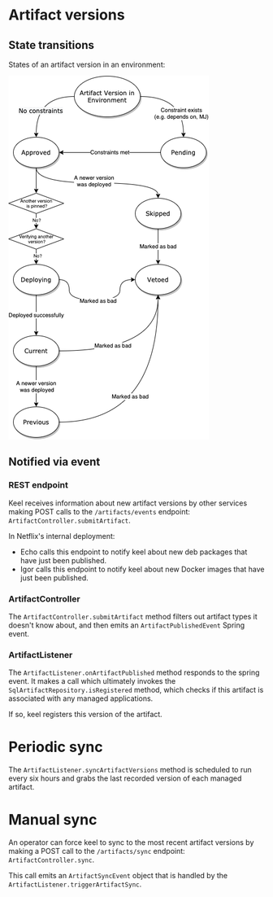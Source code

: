 # Artifact versions

## State transitions

States of an artifact version in an environment:

![diagram](artifact-version-state-machine.png)

## Notified via event

### REST endpoint

Keel receives information about new artifact versions by other services making POST calls to the `/artifacts/events` endpoint: `ArtifactController.submitArtifact`.

In Netflix's internal deployment: 

* Echo calls this endpoint to notify keel about new deb packages that have just been published.
* Igor calls this endpoint to notify keel about new Docker images that have just been published.


### ArtifactController

The `ArtifactController.submitArtifact` method filters out artifact types it doesn't know about, and then emits an `ArtifactPublishedEvent` Spring event.

### ArtifactListener

The `ArtifactListener.onArtifactPublished` method responds to the spring event. It makes a call which ultimately invokes the `SqlArtifactRepository.isRegistered` method, which checks if this artifact is associated with any managed applications.

If so, keel registers this version of the artifact.

# Periodic sync

The `ArtifactListener.syncArtifactVersions` method is scheduled to run every six hours and grabs the last recorded version of each managed artifact.

# Manual sync 

An operator can force keel to sync to the most recent artifact versions by making a POST call to the `/artifacts/sync` endpoint: `ArtifactController.sync`.

This call emits an `ArtifactSyncEvent` object that is handled by the `ArtifactListener.triggerArtifactSync`.

